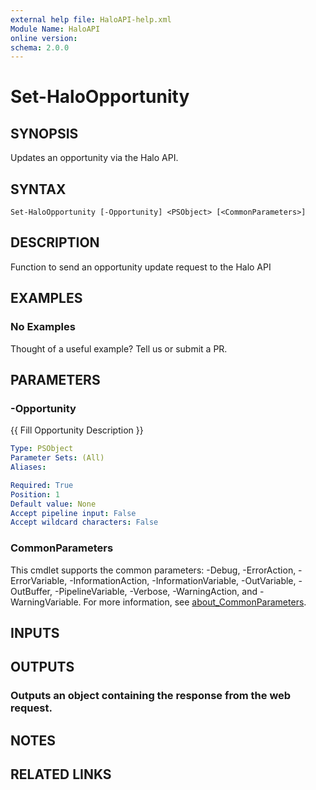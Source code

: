 ```yaml
---
external help file: HaloAPI-help.xml
Module Name: HaloAPI
online version:
schema: 2.0.0
---
```


# Set-HaloOpportunity

## SYNOPSIS
Updates an opportunity via the Halo API.

## SYNTAX

```
Set-HaloOpportunity [-Opportunity] <PSObject> [<CommonParameters>]
```

## DESCRIPTION
Function to send an opportunity update request to the Halo API

## EXAMPLES

### No Examples

Thought of a useful example? Tell us or submit a PR.

## PARAMETERS

### -Opportunity
{{ Fill Opportunity Description }}

```yaml
Type: PSObject
Parameter Sets: (All)
Aliases:

Required: True
Position: 1
Default value: None
Accept pipeline input: False
Accept wildcard characters: False
```

### CommonParameters
This cmdlet supports the common parameters: -Debug, -ErrorAction, -ErrorVariable, -InformationAction, -InformationVariable, -OutVariable, -OutBuffer, -PipelineVariable, -Verbose, -WarningAction, and -WarningVariable. For more information, see [about_CommonParameters](http://go.microsoft.com/fwlink/?LinkID=113216).

## INPUTS

## OUTPUTS

### Outputs an object containing the response from the web request.
## NOTES

## RELATED LINKS
